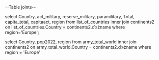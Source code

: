 --Table joints--

select Country, act_military, reserve_military, paramilitary, Total, capita_total, capitaact, region
from list_of_countries inner join continents2
on list_of_countries.Country = continents2.ď»żname
where region='Europe';

select Country, pop2022, region
from army_total_world inner join continents2
on army_total_world.Country = continents2.ď»żname
where region = 'Europe'
